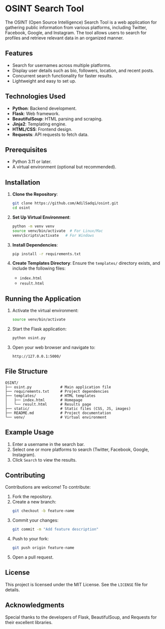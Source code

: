 # OSINT Search Tool

The OSINT (Open Source Intelligence) Search Tool is a web application for gathering public information from various platforms, including Twitter, Facebook, Google, and Instagram. The tool allows users to search for profiles and retrieve relevant data in an organized manner.

## Features

- Search for usernames across multiple platforms.
- Display user details such as bio, followers, location, and recent posts.
- Concurrent search functionality for faster results.
- Lightweight and easy to set up.

## Technologies Used

- **Python**: Backend development.
- **Flask**: Web framework.
- **BeautifulSoup**: HTML parsing and scraping.
- **Jinja2**: Templating engine.
- **HTML/CSS**: Frontend design.
- **Requests**: API requests to fetch data.

## Prerequisites

- Python 3.11 or later.
- A virtual environment (optional but recommended).

## Installation

1. **Clone the Repository**:
   ```bash
   git clone https://github.com/AdilSadqi/osint.git
   cd osint
   ```

2. **Set Up Virtual Environment**:
   ```bash
   python -m venv venv
   source venv/bin/activate  # For Linux/Mac
   venv\Scripts\activate   # For Windows
   ```

3. **Install Dependencies**:
   ```bash
   pip install -r requirements.txt
   ```

4. **Create Templates Directory**:
   Ensure the `templates/` directory exists, and include the following files:
   - `index.html`
   - `result.html`

## Running the Application

1. Activate the virtual environment:
   ```bash
   source venv/bin/activate
   ```

2. Start the Flask application:
   ```bash
   python osint.py
   ```

3. Open your web browser and navigate to:
   ```
   http://127.0.0.1:5000/
   ```

## File Structure

```
OSINT/
├── osint.py             # Main application file
├── requirements.txt     # Project dependencies
├── templates/           # HTML templates
│   ├── index.html       # Homepage
│   └── result.html      # Results page
├── static/              # Static files (CSS, JS, images)
├── README.md            # Project documentation
└── venv/                # Virtual environment
```

## Example Usage

1. Enter a username in the search bar.
2. Select one or more platforms to search (Twitter, Facebook, Google, Instagram).
3. Click `Search` to view the results.

## Contributing

Contributions are welcome! To contribute:

1. Fork the repository.
2. Create a new branch:
   ```bash
   git checkout -b feature-name
   ```
3. Commit your changes:
   ```bash
   git commit -m "Add feature description"
   ```
4. Push to your fork:
   ```bash
   git push origin feature-name
   ```
5. Open a pull request.

## License

This project is licensed under the MIT License. See the `LICENSE` file for details.

## Acknowledgments

Special thanks to the developers of Flask, BeautifulSoup, and Requests for their excellent libraries.


